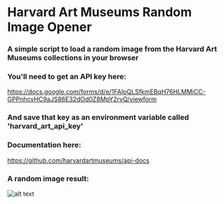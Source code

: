 # Harvard Art Museums Random Image Opener

### A simple script to load a random image from the Harvard Art Museums collections in your browser

### You'll need to get an API key here:
https://docs.google.com/forms/d/e/1FAIpQLSfkmEBqH76HLMMiCC-GPPnhcvHC9aJS86E32dOd0Z8MpY2rvQ/viewform

### And save that key as an environment variable called 'harvard_art_api_key'

### Documentation here:
https://github.com/harvardartmuseums/api-docs

### A random image result:
![alt text](https://ids.lib.harvard.edu/ids/view/18731880)
